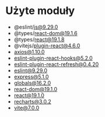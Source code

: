 # Użyte moduły

- @eslint/js@9.29.0
- @types/react-dom@19.1.6
- @types/react@19.1.8
- @vitejs/plugin-react@4.6.0
- axios@1.10.0
- eslint-plugin-react-hooks@5.2.0
- eslint-plugin-react-refresh@0.4.20
- eslint@9.29.0
- express@5.1.0
- globals@16.2.0
- react-dom@19.1.0
- react@19.1.0
- recharts@3.0.2
- vite@7.0.0
